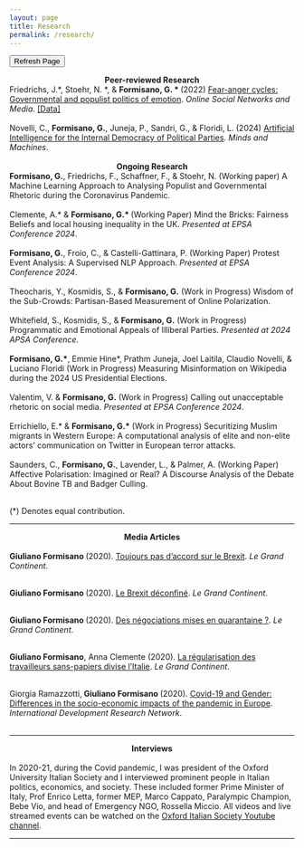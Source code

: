 ```yaml
---
layout: page
title: Research
permalink: /research/
---
```


<!-- Fresh copy request -->
<meta charset="UTF-8">
<meta name="viewport" content="width=device-width, initial-scale=1.0">
<meta http-equiv="cache-control" content="no-cache, no-store, must-revalidate">
<meta http-equiv="pragma" content="no-cache">
<meta http-equiv="expires" content="0">


<!-- Button to trigger page reload -->
<button onclick="refreshPage()">Refresh Page</button>

<script>
// JavaScript function to refresh the page
function refreshPage() {
    // Reloads the current URL
    location.reload();
}
</script>

<center> <b> Peer-reviewed Research </b> </center> 
Friedrichs, J.*, Stoehr, N. *, & <b>Formisano, G. * </b> (2022) <a href="https://www.sciencedirect.com/science/article/pii/S2468696422000428" target="_blank" rel="noopener noreferrer"> Fear-anger cycles: Governmental and populist politics of emotion</a>. <i>Online Social Networks and Media</i>. <a href="https://dataverse.harvard.edu/dataverse/fear-anger-contests" target="_blank" rel="noopener noreferrer">[Data]</a><br>
<br>
Novelli, C., <b>Formisano, G.</b>, Juneja, P., Sandri, G., & Floridi, L. (2024) <a href="https://doi.org/10.1007/s11023-024-09693-x" target="_blank" rel="noopener noreferrer"> Artificial Intelligence for the Internal Democracy of Political Parties</a>. <i>Minds and Machines</i>. <br>
<br>
<center> <b> Ongoing Research </b> </center> 
<b>Formisano, G.</b>, Friedrichs, F., Schaffner, F., & Stoehr, N. (Working paper) A Machine Learning Approach to Analysing Populist and Governmental Rhetoric during the Coronavirus Pandemic. <br>
<br>
Clemente, A.* & <b>Formisano, G.* </b> (Working Paper) Mind the Bricks: Fairness Beliefs and local housing inequality in the UK. <i>Presented at EPSA Conference 2024</i>. <br>
<br>
<b>Formisano, G.</b>, Froio, C., & Castelli-Gattinara, P. (Working Paper) Protest Event Analysis: A Supervised NLP Approach. <i>Presented at EPSA Conference 2024</i>. <br>
<br>
Theocharis, Y., Kosmidis, S., & <b>Formisano, G.</b> (Work in Progress) Wisdom of the Sub-Crowds: Partisan-Based Measurement of Online Polarization. <br>
<br>
Whitefield, S., Kosmidis, S., & <b>Formisano, G.</b> (Work in Progress) Programmatic and Emotional Appeals of Illiberal Parties. <i> Presented at 2024 APSA Conference. </i> <br>
<br>
<b>Formisano, G.*</b>, Emmie Hine*, Prathm Juneja, Joel Laitila, Claudio Novelli, & Luciano Floridi (Work in Progress) Measuring Misinformation on Wikipedia during the 2024 US Presidential Elections.<br>
<br>
Valentim, V. & <b>Formisano, G.</b> (Work in Progress) Calling out unacceptable rhetoric on social media. <i>Presented at EPSA Conference 2024</i>. <br>
<br>
Errichiello, E.* & <b>Formisano, G.*</b> (Work in Progress) Securitizing Muslim migrants in Western Europe: A computational analysis of elite and non-elite actors’ communication on Twitter in European terror attacks. <br>
<br>
Saunders, C., <b>Formisano, G.</b>, Lavender, L., & Palmer, A. (Working Paper) Affective Polarisation: Imagined or Real? A Discourse Analysis of the Debate About Bovine TB and Badger Culling. <br>
<br>

(*) Denotes equal contribution.
  
<hr>

<center> <b> Media Articles </b> </center> 
<br>
<b> Giuliano Formisano </b> (2020). <a href="https://legrandcontinent.eu/fr/2020/09/07/toujours-pas-daccord-sur-le-brexit/" target="_blank" rel="noopener noreferrer"> Toujours pas d’accord sur le Brexit</a>. <i>Le Grand Continent</i>.
<br>
<br>

<b> Giuliano Formisano </b> (2020). <a href="https://legrandcontinent.eu/fr/2020/07/04/le-brexit-deconfine/" target="_blank" rel="noopener noreferrer"> Le Brexit déconfiné</a>. <i>Le Grand Continent</i>.
<br>
<br>

<b> Giuliano Formisano </b> (2020). <a href="https://legrandcontinent.eu/fr/2020/04/16/des-negociations-mises-en-quarantaine/" target="_blank" rel="noopener noreferrer"> Des négociations mises en quarantaine ?</a>. <i>Le Grand Continent</i>.
<br>
<br>

<b> Giuliano Formisano</b>, Anna Clemente (2020). <a href="https://legrandcontinent.eu/fr/2020/05/27/la-regularisation-des-travailleurs-sans-papiers-divise-litalie/" target="_blank" rel="noopener noreferrer"> La régularisation des travailleurs sans-papiers divise l’Italie</a>. <i>Le Grand Continent</i>.
<br>
<br>

Giorgia Ramazzotti,<b> Giuliano Formisano </b> (2020). <a href="https://idrn.eu/covid-19-and-gender-differences-in-the-socio-economic-impacts-of-the-pandemic-in-europe/" target="_blank" rel="noopener noreferrer"> Covid-19 and Gender: Differences in the socio-economic impacts of the pandemic in Europe</a>. <i>International Development Research Network</i>.
<br>
<br>

<hr>
<center> <b> Interviews </b> </center> 
<br>
In 2020-21, during the Covid pandemic, I was president of the Oxford University Italian Society and I interviewed prominent people in Italian politics, economics, and society. These included former Prime Minister of Italy, Prof Enrico Letta, former MEP, Marco Cappato, Paralympic Champion, Bebe Vio, and head of Emergency NGO, Rossella Miccio. All videos and live streamed events can be watched on the <a href="https://www.youtube.com/@ouisoxforduniversityitalia431/featured" target="_blank" rel="noopener noreferrer">Oxford Italian Society Youtube channel</a>.

<hr>

<br>
<br>
<br>

